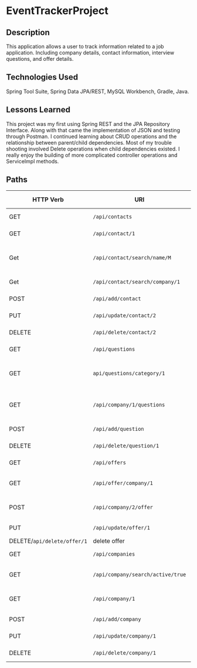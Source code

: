 # EventTrackerProject

## Description
This application allows a user to track information related to a job application. Including company details, contact information, interview questions, and offer details. 

## Technologies Used
Spring Tool Suite, Spring Data JPA/REST, MySQL Workbench, Gradle, Java.

## Lessons Learned

This project was my first using Spring REST and the JPA Repository Interface.
Along with that came the implementation of JSON and testing through Postman.
I continued learning about CRUD operations and the relationship between parent/child dependencies. Most of my trouble shooting involved Delete operations when child dependencies existed. 
I really enjoy the building of more complicated  controller operations and ServiceImpl methods.

## Paths

| HTTP Verb | URI                  | Request Body          | Response Body |
|-----------|----------------------|-----------------------|---------------|
| GET | `/api/contacts`      | list all contacts               | 
| GET | `/api/contact/1`   |    find single contact                | 
| Get | `/api/contact/search/name/M`| search contacts by last name                    | 
| Get | `/api/contact/search/company/1`   | search by company                 |
| POST| `/api/add/contact`   |   create contact                  | 
| PUT | `/api/update/contact/2`  | update contact |
| DELETE| `/api/delete/contact/2`| delete contact|
|GET|`/api/questions`| view all questions|
|GET|`api/questions/category/1`| view all questions by category|
|GET|`/api/company/1/questions`| view all questions asked by company|
|POST|`/api/add/question`| create question|
|DELETE|`/api/delete/question/1`| delete question| 
|GET|`/api/offers`| view all offers|
|GET|`/api/offer/company/1`| view offer by company|
|POST|`/api/company/2/offer`| create offer for company|
|PUT|`/api/update/offer/1`| update offer|
|DELETE/`api/delete/offer/1`| delete offer|
|GET|`/api/companies`| view all companies|
|GET|`/api/company/search/active/true`| view all active companies|
|GET|`/api/company/1`| view company by id|
|POST|`/api/add/company`| create company|
|PUT|`/api/update/company/1`| update company
|DELETE|`/api/delete/company/1`| delete company